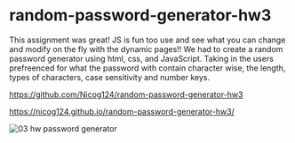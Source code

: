 # random-password-generator-hw3

This assignment was great! JS is fun too use and see what you can change and modify on the fly with the dynamic pages!!
We had to create a random password generator using html, css, and JavaScript.
Taking in the users prefreenced for what the password with contain character wise, the length, types of characters, case sensitivity and number keys.


https://github.com/Nicog124/random-password-generator-hw3

https://nicog124.github.io/random-password-generator-hw3/


![03 hw password generator](https://user-images.githubusercontent.com/78495603/111880586-c3489600-8982-11eb-8bf9-324fdb41e6ae.png)
